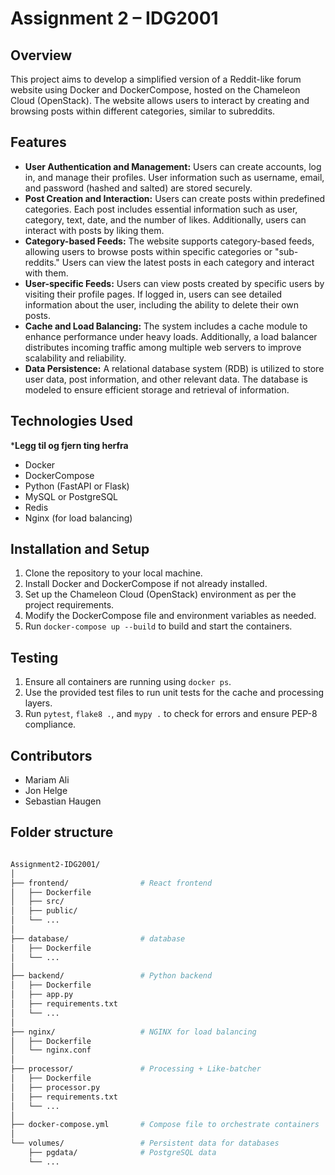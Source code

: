 # Assignment 2 – IDG2001

## Overview
This project aims to develop a simplified version of a Reddit-like forum website using Docker and DockerCompose, hosted on the Chameleon Cloud (OpenStack). The website allows users to interact by creating and browsing posts within different categories, similar to subreddits.

## Features
- **User Authentication and Management:** Users can create accounts, log in, and manage their profiles. User information such as username, email, and password (hashed and salted) are stored securely.
- **Post Creation and Interaction:** Users can create posts within predefined categories. Each post includes essential information such as user, category, text, date, and the number of likes. Additionally, users can interact with posts by liking them.
- **Category-based Feeds:** The website supports category-based feeds, allowing users to browse posts within specific categories or "sub-reddits." Users can view the latest posts in each category and interact with them.
- **User-specific Feeds:** Users can view posts created by specific users by visiting their profile pages. If logged in, users can see detailed information about the user, including the ability to delete their own posts.
- **Cache and Load Balancing:** The system includes a cache module to enhance performance under heavy loads. Additionally, a load balancer distributes incoming traffic among multiple web servers to improve scalability and reliability.
- **Data Persistence:** A relational database system (RDB) is utilized to store user data, post information, and other relevant data. The database is modeled to ensure efficient storage and retrieval of information.

## Technologies Used

***Legg til og fjern ting herfra**

- Docker
- DockerCompose
- Python (FastAPI or Flask)
- MySQL or PostgreSQL
- Redis
- Nginx (for load balancing)


## Installation and Setup
1. Clone the repository to your local machine.
2. Install Docker and DockerCompose if not already installed.
3. Set up the Chameleon Cloud (OpenStack) environment as per the project requirements.
4. Modify the DockerCompose file and environment variables as needed.
5. Run `docker-compose up --build` to build and start the containers.

## Testing
1. Ensure all containers are running using `docker ps`.
2. Use the provided test files to run unit tests for the cache and processing layers.
3. Run `pytest`, `flake8 .`, and `mypy .` to check for errors and ensure PEP-8 compliance.

## Contributors
- Mariam Ali
- Jon Helge
- Sebastian Haugen


## Folder structure
```bash

Assignment2-IDG2001/
│
├── frontend/                # React frontend
│   ├── Dockerfile
│   ├── src/
│   ├── public/
│   └── ...
│
├── database/                # database
│   ├── Dockerfile
│   └── ...
│
├── backend/                 # Python backend
│   ├── Dockerfile
│   ├── app.py
│   ├── requirements.txt
│   └── ...
│
├── nginx/                   # NGINX for load balancing
│   ├── Dockerfile
│   └── nginx.conf
│
├── processor/               # Processing + Like-batcher
│   ├── Dockerfile
│   ├── processor.py
│   ├── requirements.txt
│   └── ...
│
├── docker-compose.yml       # Compose file to orchestrate containers
│
└── volumes/                 # Persistent data for databases
    ├── pgdata/              # PostgreSQL data
    └── ...
```
